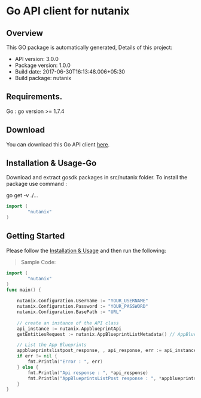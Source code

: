 # Go API client for nutanix

## Overview
This GO package is automatically generated, Details of this project:

- API version: 3.0.0
- Package version: 1.0.0
- Build date: 2017-06-30T16:13:48.006+05:30
- Build package: nutanix

## Requirements.
Go : go version >= 1.7.4

## Download
You can download this Go API client [here](sdk/go_sdk.tgz).

## Installation & Usage-Go
Download and extract gosdk packages in src/nutanix folder. To install the package use command :

go get -v ./...


~~~ go
import (
        "nutanix"
)
~~~

## Getting Started
Please follow the [Installation & Usage](#go-api-client-for-nutanix-installation--usage-go) and then run the following:

> Sample Code:

~~~ go
import (
        "nutanix"
)
func main() {
    
    nutanix.Configuration.Username := "YOUR_USERNAME"
    nutanix.Configuration.Password := "YOUR_PASSWORD"
	nutanix.Configuration.BasePath := "URL"
    
    // create an instance of the API class
    api_instance := nutanix.AppblueprintApi
    getEntitiesRequest := nutanix.AppBlueprintListMetadata() // AppBlueprintListMetadata | 

    // List the App Blueprints
    appblueprintslistpost_response, , api_response, err := api_instance.AppBlueprintsListPost(getEntitiesRequest)
    if err != nil {
        fmt.Println("Error : ", err)
    } else {
        fmt.Println("Api response : ", *api_response)
        fmt.Println("AppBlueprintsListPost response : ", *appblueprintslistpost_response)
    } 
}
~~~
